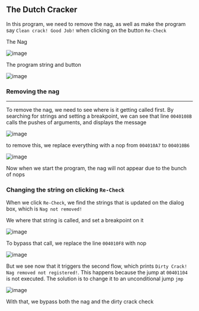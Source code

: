 The Dutch Cracker
---

In this program, we need to remove the nag, as well as make the program say `Clean crack! Good Job!` when clicking on the button `Re-Check`

The Nag 

![image](https://user-images.githubusercontent.com/7328587/119676079-287fa280-be70-11eb-82da-0bb2cf637313.png)

The program string and button

![image](https://user-images.githubusercontent.com/7328587/119676167-3c2b0900-be70-11eb-82a3-d52cdb039cdc.png)

### Removing the nag
<hr>

To remove the nag, we need to see where is it getting called first. By searching for strings and setting a breakpoint, we can see that line `0040108B` calls the pushes of arguments, and displays the message

![image](https://user-images.githubusercontent.com/7328587/119676728-a93e9e80-be70-11eb-9a59-73493899811e.png)

to remove this, we replace everything with a nop from `004010A7` to `004010B6`

![image](https://user-images.githubusercontent.com/7328587/119676982-e440d200-be70-11eb-838f-ce9f77480107.png)

Now when we start the program, the nag will not appear due to the bunch of nops

### Changing the string on clicking `Re-Check`

When we click `Re-Check`, we find the strings that is updated on the dialog box, which is `Nag not removed!`

We where that string is called, and set a breakpoint on it

![image](https://user-images.githubusercontent.com/7328587/119677457-52859480-be71-11eb-860a-7f6862bbf2f9.png)

To bypass that call, we replace the line `004010F8` with nop

![image](https://user-images.githubusercontent.com/7328587/119677616-7517ad80-be71-11eb-902e-5b981b10b39b.png)

But we see now that it triggers the second flow, which prints `Dirty Crack! Nag removed not registered!`. This happens because the jump at `00401104` is not executed. The solution is to change it to an unconditional jump `jmp`

![image](https://user-images.githubusercontent.com/7328587/119677936-b6a85880-be71-11eb-9354-c2f4a274d607.png)

With that, we bypass both the nag and the dirty crack check


